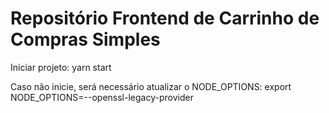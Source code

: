 # Repositório Frontend de Carrinho de Compras Simples

Iniciar projeto: yarn start

Caso não inicie, será necessário atualizar o NODE_OPTIONS: export NODE_OPTIONS=--openssl-legacy-provider
